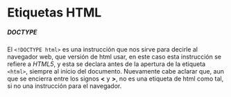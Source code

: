 # Etiquetas HTML



##### DOCTYPE

El `<!DOCTYPE html>` es una instrucción que nos sirve para decirle al navegador web, que versión de html usar, en este caso esta instrucción se refiere a *HTML5*, y esta se declara antes de la apertura de la etiqueta `<html>`, siempre al inicio del documento. Nuevamente cabe aclarar que, aun que se encierra entre los signos **<** y **>**, no es una etiqueta de html como tal, si no una instrucción para el navegador.
